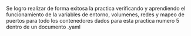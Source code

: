 Se logro realizar de forma exitosa la practica verificando y aprendiendo el funcionamiento de la variables de entorno, volumenes, redes y mapeo de puertos para todo los contenedores dados para esta practica numero 5 dentro de un documento .yaml
